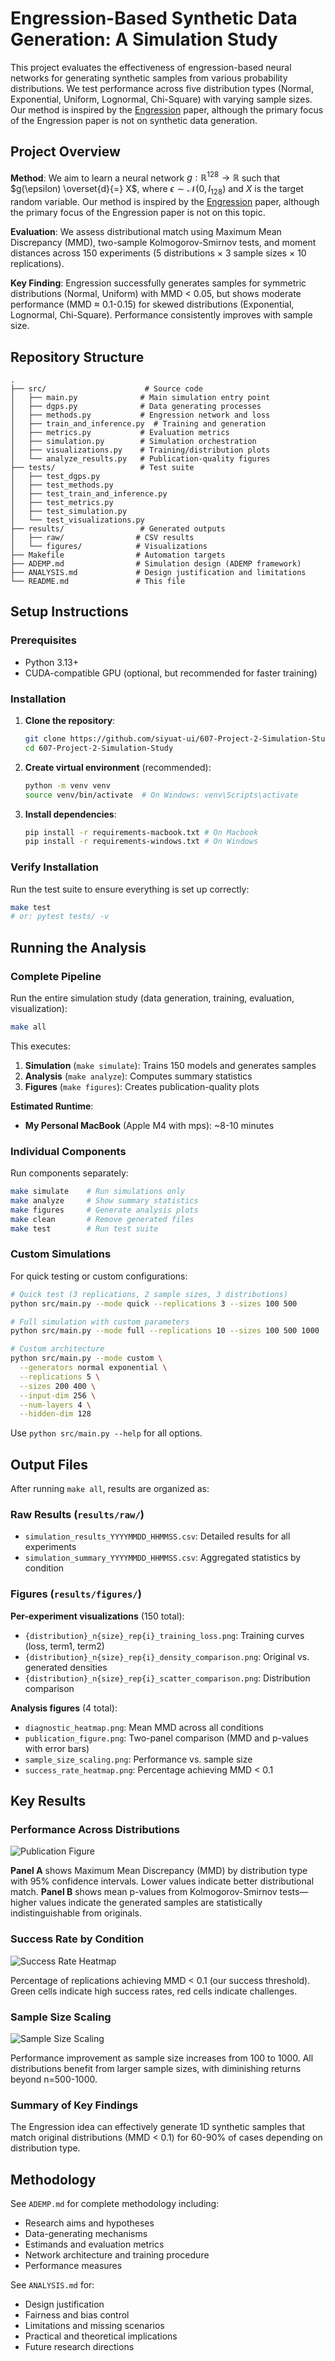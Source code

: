# Engression-Based Synthetic Data Generation: A Simulation Study

This project evaluates the effectiveness of engression-based neural networks for generating synthetic samples from various probability distributions. We test performance across five distribution types (Normal, Exponential, Uniform, Lognormal, Chi-Square) with varying sample sizes. Our method is inspired by the [Engression](https://arxiv.org/abs/2307.00835) paper, although the primary focus of the Engression paper is not on synthetic data generation.

## Project Overview

**Method**: We aim to learn a neural network $g: \mathbb{R}^{128} \rightarrow \mathbb{R}$ such that $g(\epsilon) \overset{d}{=} X$, where $\epsilon \sim \mathcal{N}(0, I_{128})$ and $X$ is the target random variable. Our method is inspired by the [Engression](https://arxiv.org/abs/2307.00835) paper, although the primary focus of the Engression paper is not on this topic.

**Evaluation**: We assess distributional match using Maximum Mean Discrepancy (MMD), two-sample Kolmogorov-Smirnov tests, and moment distances across 150 experiments (5 distributions × 3 sample sizes × 10 replications).

**Key Finding**: Engression successfully generates samples for symmetric distributions (Normal, Uniform) with MMD < 0.05, but shows moderate performance (MMD ≈ 0.1-0.15) for skewed distributions (Exponential, Lognormal, Chi-Square). Performance consistently improves with sample size.

## Repository Structure

```
.
├── src/                      # Source code
│   ├── main.py              # Main simulation entry point
│   ├── dgps.py              # Data generating processes
│   ├── methods.py           # Engression network and loss
│   ├── train_and_inference.py  # Training and generation
│   ├── metrics.py           # Evaluation metrics
│   ├── simulation.py        # Simulation orchestration
│   ├── visualizations.py    # Training/distribution plots
│   └── analyze_results.py   # Publication-quality figures
├── tests/                   # Test suite
│   ├── test_dgps.py
│   ├── test_methods.py
│   ├── test_train_and_inference.py
│   ├── test_metrics.py
│   ├── test_simulation.py
│   └── test_visualizations.py
├── results/                 # Generated outputs
│   ├── raw/                # CSV results
│   └── figures/            # Visualizations
├── Makefile                # Automation targets
├── ADEMP.md                # Simulation design (ADEMP framework)
├── ANALYSIS.md             # Design justification and limitations
└── README.md               # This file
```

## Setup Instructions

### Prerequisites

- Python 3.13+
- CUDA-compatible GPU (optional, but recommended for faster training)

### Installation

1. **Clone the repository**:
   ```bash
   git clone https://github.com/siyuat-ui/607-Project-2-Simulation-Study.git
   cd 607-Project-2-Simulation-Study
   ```

2. **Create virtual environment** (recommended):
   ```bash
   python -m venv venv
   source venv/bin/activate  # On Windows: venv\Scripts\activate
   ```

3. **Install dependencies**:
   ```bash
   pip install -r requirements-macbook.txt # On Macbook
   pip install -r requirements-windows.txt # On Windows
   ```

### Verify Installation

Run the test suite to ensure everything is set up correctly:
```bash
make test
# or: pytest tests/ -v
```

## Running the Analysis

### Complete Pipeline

Run the entire simulation study (data generation, training, evaluation, visualization):

```bash
make all
```

This executes:
1. **Simulation** (`make simulate`): Trains 150 models and generates samples
2. **Analysis** (`make analyze`): Computes summary statistics
3. **Figures** (`make figures`): Creates publication-quality plots

**Estimated Runtime**: 
- **My Personal MacBook** (Apple M4 with mps): ~8-10 minutes

### Individual Components

Run components separately:

```bash
make simulate    # Run simulations only
make analyze     # Show summary statistics
make figures     # Generate analysis plots
make clean       # Remove generated files
make test        # Run test suite
```

### Custom Simulations

For quick testing or custom configurations:

```bash
# Quick test (3 replications, 2 sample sizes, 3 distributions)
python src/main.py --mode quick --replications 3 --sizes 100 500

# Full simulation with custom parameters
python src/main.py --mode full --replications 10 --sizes 100 500 1000

# Custom architecture
python src/main.py --mode custom \
  --generators normal exponential \
  --replications 5 \
  --sizes 200 400 \
  --input-dim 256 \
  --num-layers 4 \
  --hidden-dim 128
```

Use `python src/main.py --help` for all options.

## Output Files

After running `make all`, results are organized as:

### Raw Results (`results/raw/`)
- `simulation_results_YYYYMMDD_HHMMSS.csv`: Detailed results for all experiments
- `simulation_summary_YYYYMMDD_HHMMSS.csv`: Aggregated statistics by condition

### Figures (`results/figures/`)

**Per-experiment visualizations** (150 total):
- `{distribution}_n{size}_rep{i}_training_loss.png`: Training curves (loss, term1, term2)
- `{distribution}_n{size}_rep{i}_density_comparison.png`: Original vs. generated densities
- `{distribution}_n{size}_rep{i}_scatter_comparison.png`: Distribution comparison

**Analysis figures** (4 total):
- `diagnostic_heatmap.png`: Mean MMD across all conditions
- `publication_figure.png`: Two-panel comparison (MMD and p-values with error bars)
- `sample_size_scaling.png`: Performance vs. sample size
- `success_rate_heatmap.png`: Percentage achieving MMD < 0.1

## Key Results

### Performance Across Distributions

![Publication Figure](results/figures/publication_figure.png)

**Panel A** shows Maximum Mean Discrepancy (MMD) by distribution type with 95% confidence intervals. Lower values indicate better distributional match. **Panel B** shows mean p-values from Kolmogorov-Smirnov tests—higher values indicate the generated samples are statistically indistinguishable from originals.

### Success Rate by Condition

![Success Rate Heatmap](results/figures/success_rate_heatmap.png)

Percentage of replications achieving MMD < 0.1 (our success threshold). Green cells indicate high success rates, red cells indicate challenges.

### Sample Size Scaling

![Sample Size Scaling](results/figures/sample_size_scaling.png)

Performance improvement as sample size increases from 100 to 1000. All distributions benefit from larger sample sizes, with diminishing returns beyond n=500-1000.

### Summary of Key Findings

The Engression idea can effectively generate 1D synthetic samples that match original distributions (MMD < 0.1) for 60-90% of cases depending on distribution type.

## Methodology

See `ADEMP.md` for complete methodology including:
- Research aims and hypotheses
- Data-generating mechanisms
- Estimands and evaluation metrics
- Network architecture and training procedure
- Performance measures

See `ANALYSIS.md` for:
- Design justification
- Fairness and bias control
- Limitations and missing scenarios
- Practical and theoretical implications
- Future research directions
